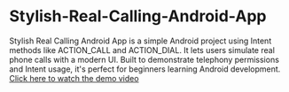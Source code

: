 # Stylish-Real-Calling-Android-App
Stylish Real Calling Android App is a simple Android project using Intent methods like ACTION_CALL and ACTION_DIAL. It lets users simulate real phone calls with a modern UI. Built to demonstrate telephony permissions and Intent usage, it's perfect for beginners learning Android development.
[Click here to watch the demo video](https://github.com/ashishchandel89/Stylish-Real-Calling-Android-App/blob/main/Screenrecording.Stylish-Calling-Android-App2/YourVideoName.mp4?raw=true)
